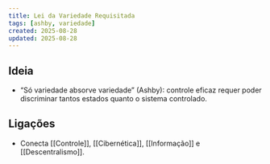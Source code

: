 ```yaml
---
title: Lei da Variedade Requisitada
tags: [ashby, variedade]
created: 2025-08-28
updated: 2025-08-28
---
```


## Ideia
- “Só variedade absorve variedade” (Ashby): controle eficaz requer poder discriminar tantos estados quanto o sistema controlado.

## Ligações
- Conecta [[Controle]], [[Cibernética]], [[Informação]] e [[Descentralismo]].


